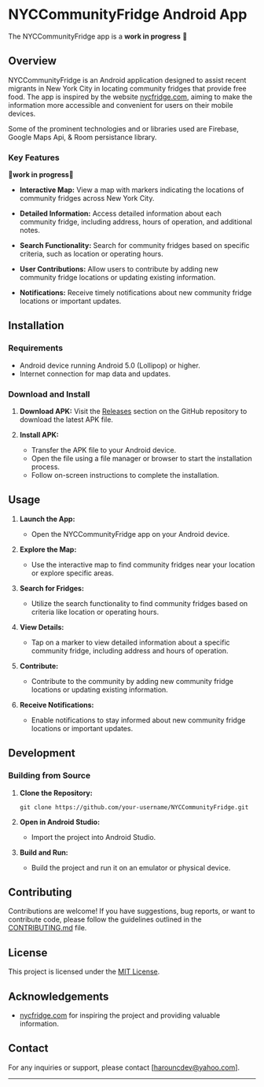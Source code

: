 # NYCCommunityFridge Android App

The NYCCommunityFridge app is a **work in progress** 🚧

## Overview

NYCCommunityFridge is an Android application designed to assist recent migrants in New York City in locating community fridges that provide free food. The app is inspired by the website [nycfridge.com](https://nycfridge.com), aiming to make the information more accessible and convenient for users on their mobile devices.

Some of the prominent technologies and or libraries used are Firebase, Google Maps Api, & Room persistance library.

### Key Features
🚧**work in progress**🚧

- **Interactive Map:** View a map with markers indicating the locations of community fridges across New York City.

- **Detailed Information:** Access detailed information about each community fridge, including address, hours of operation, and additional notes.

- **Search Functionality:** Search for community fridges based on specific criteria, such as location or operating hours.

- **User Contributions:** Allow users to contribute by adding new community fridge locations or updating existing information.

- **Notifications:** Receive timely notifications about new community fridge locations or important updates.

## Installation

### Requirements

- Android device running Android 5.0 (Lollipop) or higher.
- Internet connection for map data and updates.

### Download and Install

1. **Download APK:** Visit the [Releases](https://github.com/your-username/NYCCommunityFridge/releases) section on the GitHub repository to download the latest APK file.

2. **Install APK:**
    - Transfer the APK file to your Android device.
    - Open the file using a file manager or browser to start the installation process.
    - Follow on-screen instructions to complete the installation.

## Usage

1. **Launch the App:**
    - Open the NYCCommunityFridge app on your Android device.

2. **Explore the Map:**
    - Use the interactive map to find community fridges near your location or explore specific areas.

3. **Search for Fridges:**
    - Utilize the search functionality to find community fridges based on criteria like location or operating hours.

4. **View Details:**
    - Tap on a marker to view detailed information about a specific community fridge, including address and hours of operation.

5. **Contribute:**
    - Contribute to the community by adding new community fridge locations or updating existing information.

6. **Receive Notifications:**
    - Enable notifications to stay informed about new community fridge locations or important updates.

## Development

### Building from Source

1. **Clone the Repository:**
   ```
   git clone https://github.com/your-username/NYCCommunityFridge.git
   ```

2. **Open in Android Studio:**
    - Import the project into Android Studio.

3. **Build and Run:**
    - Build the project and run it on an emulator or physical device.

## Contributing

Contributions are welcome! If you have suggestions, bug reports, or want to contribute code, please follow the guidelines outlined in the [CONTRIBUTING.md](CONTRIBUTING.md) file.

## License

This project is licensed under the [MIT License](LICENSE).

## Acknowledgements

- [nycfridge.com](https://nycfridge.com) for inspiring the project and providing valuable information.

## Contact

For any inquiries or support, please contact [harouncdev@yahoo.com].

---